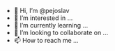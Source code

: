 - 👋 Hi, I’m @pejoslav
- 👀 I’m interested in ...
- 🌱 I’m currently learning ...
- 💞️ I’m looking to collaborate on ...
- 📫 How to reach me ...

<!---
pejoslav/pejoslav is a ✨ special ✨ repository because its `README.md` (this file) appears on your GitHub profile.
You can click the Preview link to take a look at your changes.
--->
